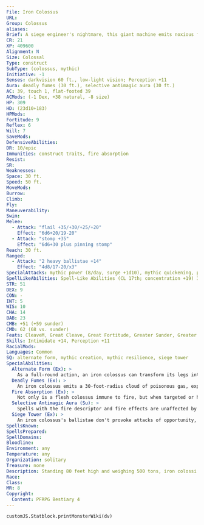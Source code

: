 ```yaml
---
File: Iron Colossus
URL: 
Group: Colossus
aliases: 
Brief: A siege engineer's nightmare, this giant machine emits noxious fumes from its grinding engine.
CR: 21
XP: 409600
Alignment: N
Size: Colossal
Type: construct
SubType: (colossus, mythic)
Initiative: -1
Senses: darkvision 60 ft., low-light vision; Perception +11
Aura: deadly fumes (30 ft.), selective antimagic aura (30 ft.)
AC: 39, touch 1, flat-footed 39
ACMods: (-1 Dex, +38 natural, -8 size)
HP: 309
HD: (23d10+183)
HPMods: 
Fortitude: 9
Reflex: 6
Will: 7
SaveMods: 
DefensiveAbilities: 
DR: 10/epic
Immunities: construct traits, fire absorption
Resist: 
SR: 
Weaknesses: 
Space: 30 ft.
Speed: 50 ft.
MoveMods: 
Burrow: 
Climb: 
Fly: 
Maneuverability: 
Swim: 
Melee: 
  - Attack: "flail +35/+30/+25/+20"
    Effect: "6d6+20/19-20"
  - Attack: "stomp +35"
    Effect: "6d6+30 plus pinning stomp"
Reach: 30 ft.
Ranged: 
  - Attack: "2 heavy ballistae +14"
    Effect: "4d8/17-20/x3"
SpecialAttacks: mythic power (8/day, surge +1d10), mythic quickening, pinning stomp
SpellLikeAbilities: Spell-Like Abilities (CL 17th; concentration +19) 3/day-wall of fire (DC 16) 1/day-delayed blast fireball (DC 19)
STR: 51
DEX: 9
CON: -
INT: 5
WIS: 10
CHA: 14
BAB: 23
CMB: +51 (+59 sunder)
CMD: 62 (68 vs. sunder)
Feats: CleaveM, Great Cleave, Great Fortitude, Greater Sunder, Greater Vital Strike, Improved Critical (flail), Improved CriticalM (heavy ballista), Improved SunderM, Improved Vital Strike, Power Attack, Toughness, Vital StrikeM
Skills: Intimidate +14, Perception +11
RacialMods: 
Languages: Common
SQ: alternate form, mythic creation, mythic resilience, siege tower
SpecialAbilities:
  Alternate Form (Ex): >
    As a full-round action, an iron colossus can transform its legs into a massive, destructive track. Its speed becomes 80 ft., it can't be tripped, and it gains a trample attack that deals 4d8+30 damage. It loses its stomp attack. It can resume its base form as a full-round action.
  Deadly Fumes (Ex): >
    An iron colossus emits a 30-foot-radius cloud of poisonous gas, exposing creatures that start their turn in this area. Deadly Fumes: inhaled-save Fort DC 21; frequency 1/round for 2 rounds; effect 1d4 Constitution damage and sickened; cure 1 save.
  Fire Absorption (Ex): >
    Not only is a flesh colossus immune to fire, but when targeted or hit by a spell or attack that would deal fire damage, it heals half the fire damage it would be dealt.
  Selective Antimagic Aura (Su): >
    Spells with the fire descriptor and fire effects are unaffected by this field.
  Siege Tower (Ex): >
    An iron colossus's ballistae don't provoke attacks of opportunity, and they reload themselves at the start of the colossus's turn.
SpellsKnown: 
SpellsPrepared: 
SpellDomains: 
Bloodline: 
Environment: any
Temperature: any
Organization: solitary
Treasure: none
Description: Standing 80 feet high and weighing 500 tons, iron colossi are the ultimate weapons of war.  Construction  The body of an iron colossus is constructed from hundreds of tons of iron, costing 100,000 gp.  IRON COLOSSUS  CL 17th; Price 500,000 gp  Construction  Requirements Craft Construct, Mythic Crafter, mythic tier or rank 8, antimagic field, cloudkill, meteor swarm, rusting grasp, wall of iron, wish; Skill Craft (blacksmithing) DC 30; Cost 300,000 gp
Race: 
Class: 
MR: 8
Copyright:
  Content: PFRPG Bestiary 4
---
```

```dataviewjs
customJS.Statblock.printMonsterWiki(dv)
```
